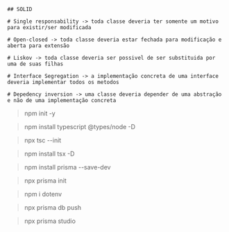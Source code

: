
    ## SOLID
    
    # Single responsability -> toda classe deveria ter somente um motivo para existir/ser modificada

    # Open-closed -> toda classe deveria estar fechada para modificação e aberta para extensão
    
    # Liskov -> toda classe deveria ser possivel de ser substituida por uma de suas filhas

    # Interface Segregation -> a implementação concreta de uma interface deveria implementar todos os metodos

    # Depedency inversion -> uma classe deveria depender de uma abstração e não de uma implementação concreta



>npm init -y

>npm install typescript @types/node -D

>npx tsc --init

>npm install tsx -D

>npm install prisma --save-dev

>npx prisma init

>npm i dotenv

>npx prisma db push

>npx prisma studio